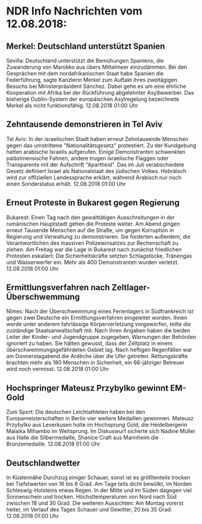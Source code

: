 # NDR Info Nachrichten vom 12.08.2018:


## Merkel: Deutschland unterstützt Spanien
Sevilla: Deutschland unterstützt die Bemühungen Spaniens, die Zuwanderung von Marokko aus übers Mittelmeer einzudämmen. Bei den Gesprächen mit dem nordafrikanischen Staat habe Spanien die Federführung, sagte Kanzlerin Merkel zum Auftakt ihres zweitägigen Besuchs bei Ministerpräsident Sánchez. Dabei gehe es um eine ehrliche Kooperation mit Afrika bei der Rückführung abgelehnter Asylbewerber. Das bisherige Dublin-System der europäischen Asylregelung bezeichnete Merkel als nicht funktionsfähig. 12.08.2018 01:00 Uhr 

## Zehntausende demonstrieren in Tel Aviv
Tel Aviv: In der israelischen Stadt haben erneut Zehntausende Menschen gegen das umstrittene "Nationalitätsgesetz" protestiert. Zu der Kundgebung hatten arabische Israelis aufgerufen. Einige Demonstranten schwenkten palästinensische Fahnen, andere trugen israelische Flaggen oder Transparente mit der Aufschrift "Apartheid". Das im Juli verabschiedete Gesetz definiert Israel als Nationalstaat des jüdischen Volkes. Hebräisch wird zur offiziellen Landessprache erklärt, während Arabisch nur noch einen Sonderstatus erhält. 12.08.2018 01:00 Uhr 

## Erneut Proteste in Bukarest gegen Regierung
Bukarest: Einen Tag nach den gewalttätigen Ausschreitungen in der rumänischen Hauptstadt gehen die Proteste weiter. Am Abend gingen erneut Tausende Menschen auf die Straße, um gegen Korruption in Regierung und Verwaltung zu demonstrieren. Sie forderten außerdem, die Verantwortlichen des massiven Polizeieinsatzes zur Rechenschaft zu ziehen. Am Freitag war die Lage in Bukarest nach zunächst friedlichen Protesten eskaliert. Die Sicherheitskräfte setzten Schlagstöcke, Tränengas und Wasserwerfer ein. Mehr als 400 Demonstranten wurden verletzt. 12.08.2018 01:00 Uhr 

## Ermittlungsverfahren nach Zeltlager-Überschwemmung
Nîmes: Nach der Überschwemmung eines Ferienlagers in Südfrankreich ist gegen zwei Deutsche ein Ermittlungsverfahren eingeleitet worden. Ihnen werde unter anderem fahrlässige Körperverletzung vorgeworfen, teilte die zuständige Staatsanwaltschaft mit. Nach ihren Angaben haben die beiden Leiter der Kinder- und Jugendgruppe zugegeben, Warnungen der Behörden ignoriert zu haben. Sie hätten gewusst, dass der Zeltplatz in einem überschwemmungsgefährdeten Gebiet lag. Nach heftigen Regenfällen war am Donnerstagabend die Ardèche über die Ufer getreten. Rettungskräfte brachten mehr als 180 Menschen in Sicherheit, ein 66-jähriger Betreuer wird noch vermisst. 12.08.2018 01:00 Uhr 

## Hochspringer Mateusz Przybylko gewinnt EM-Gold
Zum Sport: Die deutschen Leichtathleten haben bei den Europameisterschaften in Berlin vier weitere Medaillen gewonnen. Mateusz Przybylko aus Leverkusen holte im Hochsprung Gold, die Heidelbergerin Malaika Mihambo im Weitsprung. Im Diskuswurf sicherte sich Nadine Müller aus Halle die Silbermedaille, Shanice Craft aus Mannheim die Bronzemedaille. 12.08.2018 01:00 Uhr 

## Deutschlandwetter
In Küstennähe Durchzug einiger Schauer, sonst ist es größtenteils trocken bei Tiefstwerten von 16 bis 6 Grad. Am Tage teils dicht bewölkt, im Norden Schleswig-Holsteins etwas Regen. In der Mitte und im Süden dagegen viel Sonnenschein und trocken. Höchsttemperaturen von Nord nach Süd zwischen 18 und 30 Grad. Die weiteren Aussichten: Am Montag vorerst heiter, im Verlauf des Tages Schauer und Gewitter, 20 bis 35 Grad. 12.08.2018 01:00 Uhr 
